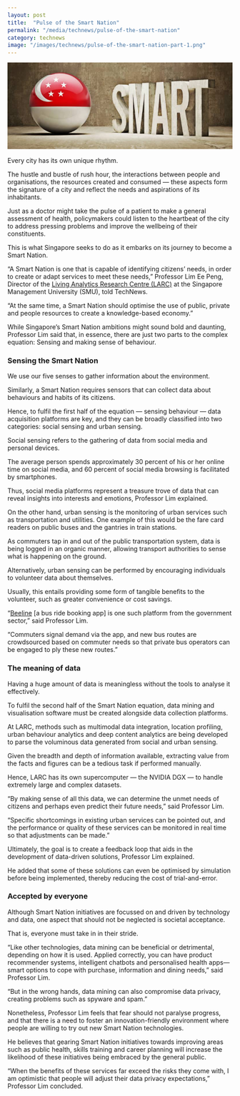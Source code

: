 ```yaml
---
layout: post
title:  "Pulse of the Smart Nation"
permalink: "/media/technews/pulse-of-the-smart-nation"
category: technews
image: "/images/technews/pulse-of-the-smart-nation-part-1.png"
---
```


![Pulse of the Smart Nation](/images/technews/pulse-of-the-smart-nation-part-1.png)

Every city has its own unique rhythm.

The hustle and bustle of rush hour, the interactions between people and organisations, the resources created and consumed — these aspects form the signature of a city and reflect the needs and aspirations of its inhabitants.

Just as a doctor might take the pulse of a patient to make a general assessment of health, policymakers could listen to the heartbeat of the city to address pressing problems and improve the wellbeing of their constituents.

This is what Singapore seeks to do as it embarks on its journey to become a Smart Nation.

“A Smart Nation is one that is capable of identifying citizens’ needs, in order to create or adapt services to meet these needs,” Professor Lim Ee Peng, Director of the [Living Analytics Research Centre (LARC)](https://larc.smu.edu.sg/) at the Singapore Management University (SMU), told TechNews.

“At the same time, a Smart Nation should optimise the use of public, private and people resources to create a knowledge-based economy.”

While Singapore’s Smart Nation ambitions might sound bold and daunting, Professor Lim said that, in essence, there are just two parts to the complex equation: Sensing and making sense of behaviour.

### **Sensing the Smart Nation**
We use our five senses to gather information about the environment.

Similarly, a Smart Nation requires sensors that can collect data about behaviours and habits of its citizens.

Hence, to fulfil the first half of the equation — sensing behaviour — data acquisition platforms are key, and they can be broadly classified into two categories: social sensing and urban sensing.

Social sensing refers to the gathering of data from social media and personal devices.

The average person spends approximately 30 percent of his or her online time on social media, and 60 percent of social media browsing is facilitated by smartphones.

Thus, social media platforms represent a treasure trove of data that can reveal insights into interests and emotions, Professor Lim explained.

On the other hand, urban sensing is the monitoring of urban services such as transportation and utilities. One example of this would be the fare card readers on public buses and the gantries in train stations.

As commuters tap in and out of the public transportation system, data is being logged in an organic manner, allowing transport authorities to sense what is happening on the ground.

Alternatively, urban sensing can be performed by encouraging individuals to volunteer data about themselves.

Usually, this entails providing some form of tangible benefits to the volunteer, such as greater convenience or cost savings.

“[Beeline](https://www.beeline.sg/) [a bus ride booking app] is one such platform from the government sector,” said Professor Lim.

“Commuters signal demand via the app, and new bus routes are crowdsourced based on commuter needs so that private bus operators can be engaged to ply these new routes.”

### **The meaning of data**
Having a huge amount of data is meaningless without the tools to analyse it effectively.

To fulfil the second half of the Smart Nation equation, data mining and visualisation software must be created alongside data collection platforms.

At LARC, methods such as multimodal data integration, location profiling, urban behaviour analytics and deep content analytics are being developed to parse the voluminous data generated from social and urban sensing.

Given the breadth and depth of information available, extracting value from the facts and figures can be a tedious task if performed manually.

Hence, LARC has its own supercomputer — the NVIDIA DGX — to handle extremely large and complex datasets.

“By making sense of all this data, we can determine the unmet needs of citizens and perhaps even predict their future needs,” said Professor Lim.

“Specific shortcomings in existing urban services can be pointed out, and the performance or quality of these services can be monitored in real time so that adjustments can be made.”

Ultimately, the goal is to create a feedback loop that aids in the development of data-driven solutions, Professor Lim explained.

He added that some of these solutions can even be optimised by simulation before being implemented, thereby reducing the cost of trial-and-error.

### **Accepted by everyone**
Although Smart Nation initiatives are focussed on and driven by technology and data, one aspect that should not be neglected is societal acceptance.

That is, everyone must take in in their stride.

“Like other technologies, data mining can be beneficial or detrimental, depending on how it is used. Applied correctly, you can have product recommender systems, intelligent chatbots and personalised health apps—smart options to cope with purchase, information and dining needs,” said Professor Lim.

“But in the wrong hands, data mining can also compromise data privacy, creating problems such as spyware and spam.”

Nonetheless, Professor Lim feels that fear should not paralyse progress, and that there is a need to foster an innovation-friendly environment where people are willing to try out new Smart Nation technologies.

He believes that gearing Smart Nation initiatives towards improving areas such as public health, skills training and career planning will increase the likelihood of these initiatives being embraced by the general public.

“When the benefits of these services far exceed the risks they come with, I am optimistic that people will adjust their data privacy expectations,” Professor Lim concluded.

